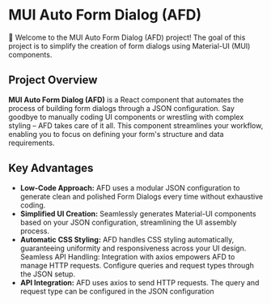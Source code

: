 # MUI Auto Form Dialog (AFD)

🚀 Welcome to the MUI Auto Form Dialog (AFD) project! The goal of this project is to simplify the creation of form dialogs using Material-UI (MUI) components.

## Project Overview
**MUI Auto Form Dialog (AFD)** is a React component that automates the process of building form dialogs through a JSON configuration. Say goodbye to manually coding UI components or wrestling with complex styling – AFD takes care of it all. This component streamlines your workflow, enabling you to focus on defining your form's structure and data requirements.

## Key Advantages
- **Low-Code Approach:** AFD uses a modular JSON configuration to generate clean and polished Form Dialogs every time without exhaustive coding.
- **Simplified UI Creation:** Seamlessly generates Material-UI components based on your JSON configuration, streamlining the UI assembly process.
- **Automatic CSS Styling:** AFD handles CSS styling automatically, guaranteeing uniformity and responsiveness across your UI design.
Seamless API Handling: Integration with axios empowers AFD to manage HTTP requests. Configure queries and request types through the JSON setup.
- **API Integration:** AFD uses axios to send HTTP requests. The query and request type can be configured in the JSON configuration
